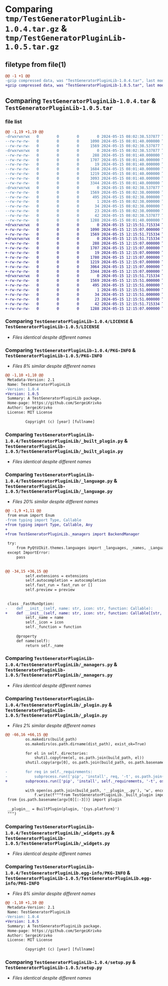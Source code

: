 # Comparing `tmp/TestGeneratorPluginLib-1.0.4.tar.gz` & `tmp/TestGeneratorPluginLib-1.0.5.tar.gz`

## filetype from file(1)

```diff
@@ -1 +1 @@
-gzip compressed data, was "TestGeneratorPluginLib-1.0.4.tar", last modified: Wed May 15 08:02:38 2024, max compression
+gzip compressed data, was "TestGeneratorPluginLib-1.0.5.tar", last modified: Wed May 15 12:15:51 2024, max compression
```

## Comparing `TestGeneratorPluginLib-1.0.4.tar` & `TestGeneratorPluginLib-1.0.5.tar`

### file list

```diff
@@ -1,19 +1,19 @@
-drwxrwxrwx   0        0        0        0 2024-05-15 08:02:38.537877 TestGeneratorPluginLib-1.0.4/
--rw-rw-rw-   0        0        0     1090 2024-05-15 08:01:40.000000 TestGeneratorPluginLib-1.0.4/LICENSE
--rw-rw-rw-   0        0        0     1569 2024-05-15 08:02:38.537877 TestGeneratorPluginLib-1.0.4/PKG-INFO
-drwxrwxrwx   0        0        0        0 2024-05-15 08:02:38.537877 TestGeneratorPluginLib-1.0.4/TestGeneratorPluginLib/
--rw-rw-rw-   0        0        0      288 2024-05-15 08:01:40.000000 TestGeneratorPluginLib-1.0.4/TestGeneratorPluginLib/__init__.py
--rw-rw-rw-   0        0        0     1707 2024-05-15 08:01:40.000000 TestGeneratorPluginLib-1.0.4/TestGeneratorPluginLib/_built_plugin.py
--rw-rw-rw-   0        0        0       19 2024-05-15 08:01:40.000000 TestGeneratorPluginLib-1.0.4/TestGeneratorPluginLib/_config.py
--rw-rw-rw-   0        0        0     1684 2024-05-15 08:01:40.000000 TestGeneratorPluginLib-1.0.4/TestGeneratorPluginLib/_language.py
--rw-rw-rw-   0        0        0     1219 2024-05-15 08:01:40.000000 TestGeneratorPluginLib-1.0.4/TestGeneratorPluginLib/_managers.py
--rw-rw-rw-   0        0        0     3093 2024-05-15 08:01:40.000000 TestGeneratorPluginLib-1.0.4/TestGeneratorPluginLib/_plugin.py
--rw-rw-rw-   0        0        0     3344 2024-05-15 08:01:40.000000 TestGeneratorPluginLib-1.0.4/TestGeneratorPluginLib/_widgets.py
-drwxrwxrwx   0        0        0        0 2024-05-15 08:02:38.537877 TestGeneratorPluginLib-1.0.4/TestGeneratorPluginLib.egg-info/
--rw-rw-rw-   0        0        0     1569 2024-05-15 08:02:38.000000 TestGeneratorPluginLib-1.0.4/TestGeneratorPluginLib.egg-info/PKG-INFO
--rw-rw-rw-   0        0        0      495 2024-05-15 08:02:38.000000 TestGeneratorPluginLib-1.0.4/TestGeneratorPluginLib.egg-info/SOURCES.txt
--rw-rw-rw-   0        0        0        1 2024-05-15 08:02:38.000000 TestGeneratorPluginLib-1.0.4/TestGeneratorPluginLib.egg-info/dependency_links.txt
--rw-rw-rw-   0        0        0       34 2024-05-15 08:02:38.000000 TestGeneratorPluginLib-1.0.4/TestGeneratorPluginLib.egg-info/requires.txt
--rw-rw-rw-   0        0        0       23 2024-05-15 08:02:38.000000 TestGeneratorPluginLib-1.0.4/TestGeneratorPluginLib.egg-info/top_level.txt
--rw-rw-rw-   0        0        0       42 2024-05-15 08:02:38.537877 TestGeneratorPluginLib-1.0.4/setup.cfg
--rw-rw-rw-   0        0        0     1288 2024-05-15 08:01:40.000000 TestGeneratorPluginLib-1.0.4/setup.py
+drwxrwxrwx   0        0        0        0 2024-05-15 12:15:51.715334 TestGeneratorPluginLib-1.0.5/
+-rw-rw-rw-   0        0        0     1090 2024-05-15 12:15:07.000000 TestGeneratorPluginLib-1.0.5/LICENSE
+-rw-rw-rw-   0        0        0     1569 2024-05-15 12:15:51.715334 TestGeneratorPluginLib-1.0.5/PKG-INFO
+drwxrwxrwx   0        0        0        0 2024-05-15 12:15:51.715334 TestGeneratorPluginLib-1.0.5/TestGeneratorPluginLib/
+-rw-rw-rw-   0        0        0      288 2024-05-15 12:15:07.000000 TestGeneratorPluginLib-1.0.5/TestGeneratorPluginLib/__init__.py
+-rw-rw-rw-   0        0        0     1707 2024-05-15 12:15:07.000000 TestGeneratorPluginLib-1.0.5/TestGeneratorPluginLib/_built_plugin.py
+-rw-rw-rw-   0        0        0       19 2024-05-15 12:15:07.000000 TestGeneratorPluginLib-1.0.5/TestGeneratorPluginLib/_config.py
+-rw-rw-rw-   0        0        0     1780 2024-05-15 12:15:07.000000 TestGeneratorPluginLib-1.0.5/TestGeneratorPluginLib/_language.py
+-rw-rw-rw-   0        0        0     1219 2024-05-15 12:15:07.000000 TestGeneratorPluginLib-1.0.5/TestGeneratorPluginLib/_managers.py
+-rw-rw-rw-   0        0        0     3064 2024-05-15 12:15:07.000000 TestGeneratorPluginLib-1.0.5/TestGeneratorPluginLib/_plugin.py
+-rw-rw-rw-   0        0        0     3344 2024-05-15 12:15:07.000000 TestGeneratorPluginLib-1.0.5/TestGeneratorPluginLib/_widgets.py
+drwxrwxrwx   0        0        0        0 2024-05-15 12:15:51.715334 TestGeneratorPluginLib-1.0.5/TestGeneratorPluginLib.egg-info/
+-rw-rw-rw-   0        0        0     1569 2024-05-15 12:15:51.000000 TestGeneratorPluginLib-1.0.5/TestGeneratorPluginLib.egg-info/PKG-INFO
+-rw-rw-rw-   0        0        0      495 2024-05-15 12:15:51.000000 TestGeneratorPluginLib-1.0.5/TestGeneratorPluginLib.egg-info/SOURCES.txt
+-rw-rw-rw-   0        0        0        1 2024-05-15 12:15:51.000000 TestGeneratorPluginLib-1.0.5/TestGeneratorPluginLib.egg-info/dependency_links.txt
+-rw-rw-rw-   0        0        0       34 2024-05-15 12:15:51.000000 TestGeneratorPluginLib-1.0.5/TestGeneratorPluginLib.egg-info/requires.txt
+-rw-rw-rw-   0        0        0       23 2024-05-15 12:15:51.000000 TestGeneratorPluginLib-1.0.5/TestGeneratorPluginLib.egg-info/top_level.txt
+-rw-rw-rw-   0        0        0       42 2024-05-15 12:15:51.715334 TestGeneratorPluginLib-1.0.5/setup.cfg
+-rw-rw-rw-   0        0        0     1288 2024-05-15 12:15:07.000000 TestGeneratorPluginLib-1.0.5/setup.py
```

### Comparing `TestGeneratorPluginLib-1.0.4/LICENSE` & `TestGeneratorPluginLib-1.0.5/LICENSE`

 * *Files identical despite different names*

### Comparing `TestGeneratorPluginLib-1.0.4/PKG-INFO` & `TestGeneratorPluginLib-1.0.5/PKG-INFO`

 * *Files 8% similar despite different names*

```diff
@@ -1,10 +1,10 @@
 Metadata-Version: 2.1
 Name: TestGeneratorPluginLib
-Version: 1.0.4
+Version: 1.0.5
 Summary: A TestGeneratorPluginLib package.
 Home-page: https://github.com/SergeiKrivko
 Author: SergeiKrivko
 License: MIT License
         
         Copyright (c) [year] [fullname]
```

### Comparing `TestGeneratorPluginLib-1.0.4/TestGeneratorPluginLib/_built_plugin.py` & `TestGeneratorPluginLib-1.0.5/TestGeneratorPluginLib/_built_plugin.py`

 * *Files identical despite different names*

### Comparing `TestGeneratorPluginLib-1.0.4/TestGeneratorPluginLib/_language.py` & `TestGeneratorPluginLib-1.0.5/TestGeneratorPluginLib/_language.py`

 * *Files 20% similar despite different names*

```diff
@@ -1,9 +1,11 @@
 from enum import Enum
-from typing import Type, Callable
+from typing import Type, Callable, Any
+
+from TestGeneratorPluginLib._managers import BackendManager
 
 try:
     from PyQtUIkit.themes.languages import _languages, _names, _Language
 except ImportError:
     pass
 
 
@@ -34,15 +36,15 @@
         self.extensions = extensions
         self.autocompletion = autocompletion
         self.fast_run = fast_run or []
         self.preview = preview
 
 
 class _FastRunOption:
-    def __init__(self, name: str, icon: str, function: Callable):
+    def __init__(self, name: str, icon: str, function: Callable[[str, BackendManager], Any]):
         self._name = name
         self._icon = icon
         self._function = function
 
     @property
     def name(self):
         return self._name
```

### Comparing `TestGeneratorPluginLib-1.0.4/TestGeneratorPluginLib/_managers.py` & `TestGeneratorPluginLib-1.0.5/TestGeneratorPluginLib/_managers.py`

 * *Files identical despite different names*

### Comparing `TestGeneratorPluginLib-1.0.4/TestGeneratorPluginLib/_plugin.py` & `TestGeneratorPluginLib-1.0.5/TestGeneratorPluginLib/_plugin.py`

 * *Files 2% similar despite different names*

```diff
@@ -66,16 +66,15 @@
         os.makedirs(build_path)
         os.makedirs(os.path.dirname(dist_path), exist_ok=True)
 
         for el in self._directories:
             shutil.copytree(el, os.path.join(build_path, el))
         shutil.copy(argv[0], os.path.join(build_path, os.path.basename(argv[0])))
 
-        for req in self._requirements:
-            subprocess.run(['pip', 'install', req, '-t', os.path.join(build_path, '__packages__')])
+        subprocess.run(['pip', 'install', self._requirements, '-t', os.path.join(build_path, '__packages__')])
 
         with open(os.path.join(build_path, '__plugin__.py'), 'w', encoding='utf-8') as f:
             f.write(f"""from TestGeneratorPluginLib._built_plugin import BuiltPlugin
 from {os.path.basename(argv[0][:-3])} import plugin
 
 __plugin__ = BuiltPlugin(plugin, '{sys.platform}')
 """)
```

### Comparing `TestGeneratorPluginLib-1.0.4/TestGeneratorPluginLib/_widgets.py` & `TestGeneratorPluginLib-1.0.5/TestGeneratorPluginLib/_widgets.py`

 * *Files identical despite different names*

### Comparing `TestGeneratorPluginLib-1.0.4/TestGeneratorPluginLib.egg-info/PKG-INFO` & `TestGeneratorPluginLib-1.0.5/TestGeneratorPluginLib.egg-info/PKG-INFO`

 * *Files 8% similar despite different names*

```diff
@@ -1,10 +1,10 @@
 Metadata-Version: 2.1
 Name: TestGeneratorPluginLib
-Version: 1.0.4
+Version: 1.0.5
 Summary: A TestGeneratorPluginLib package.
 Home-page: https://github.com/SergeiKrivko
 Author: SergeiKrivko
 License: MIT License
         
         Copyright (c) [year] [fullname]
```

### Comparing `TestGeneratorPluginLib-1.0.4/setup.py` & `TestGeneratorPluginLib-1.0.5/setup.py`

 * *Files identical despite different names*

